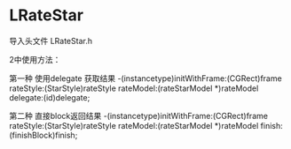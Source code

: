# LRateStar

导入头文件 LRateStar.h

2中使用方法：

第一种 使用delegate 获取结果
-(instancetype)initWithFrame:(CGRect)frame  rateStyle:(StarStyle)rateStyle  rateModel:(rateStarModel *)rateModel  delegate:(id)delegate;

第二种 直接block返回结果
-(instancetype)initWithFrame:(CGRect)frame  rateStyle:(StarStyle)rateStyle rateModel:(rateStarModel *)rateModel finish:(finishBlock)finish;


